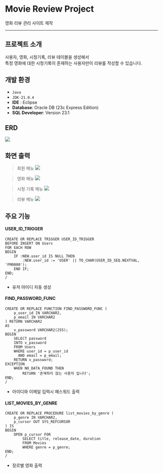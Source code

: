 # Movie Review Project
영화 리뷰 관리 사이트 제작

---


## 프로젝트 소개
사용자, 영화, 시청기록, 리뷰 테이블을 생성해서 <br> 
특정 영화에 대한 시청기록이 존재하는 사용자만이 리뷰를 작성할 수 있습니다.


## 개발 환경
- `Java`
- `JDK-21.0.4`
- **IDE** : Eclipse
- **Database**: Oracle DB (23c Express Edition)
- **SQL Developer**: Version 23.1

## ERD
<img src ="https://github.com/chan237/MovieReviewProject/blob/main/MovieReviewProject(1)/test/1.png">

## 화면 출력
> 회원 메뉴
> <img src="https://github.com/chan237/MovieReviewProject/blob/main/MovieReviewProject(1)/test/2.png">

> 영화 메뉴
> <img src="https://github.com/chan237/MovieReviewProject/blob/main/MovieReviewProject(1)/test/3.png">

> 시청 기록 메뉴
> <img src="https://github.com/chan237/MovieReviewProject/blob/main/MovieReviewProject(1)/test/4.png">

> 리뷰 메뉴
> <img src="https://github.com/chan237/MovieReviewProject/blob/main/MovieReviewProject(1)/test/5.png">


## 주요 기능

#### USER_ID_TRIGGER
```
CREATE OR REPLACE TRIGGER USER_ID_TRIGGER
BEFORE INSERT ON Users
FOR EACH ROW
BEGIN
    IF :NEW.user_id IS NULL THEN
        :NEW.user_id := 'USER' || TO_CHAR(USER_ID_SEQ.NEXTVAL, 'FM0000');
    END IF;
END;
/
```
- 유저 아이디 자동 생성

#### FIND_PASSWORD_FUNC
```
CREATE OR REPLACE FUNCTION FIND_PASSWORD_FUNC (
    p_user_id IN VARCHAR2,
    p_email IN VARCHAR2
) RETURN VARCHAR2
AS
    v_password VARCHAR2(255);
BEGIN
    SELECT password
    INTO v_password
    FROM Users
    WHERE user_id = p_user_id
      AND email = p_email;
    RETURN v_password;
EXCEPTION
    WHEN NO_DATA_FOUND THEN
        RETURN '존재하지 않는 사용자 입니다';
END;
/
```
- 아이디와 이메일 입력시 패스워드 출력

#### LIST_MOVIES_BY_GENRE
```
CREATE OR REPLACE PROCEDURE list_movies_by_genre (
    p_genre IN VARCHAR2,
    p_cursor OUT SYS_REFCURSOR
) IS
BEGIN
    OPEN p_cursor FOR
        SELECT title, release_date, duration
        FROM Movies
        WHERE genre = p_genre;
END;
/
```
- 장르별 영화 출력
